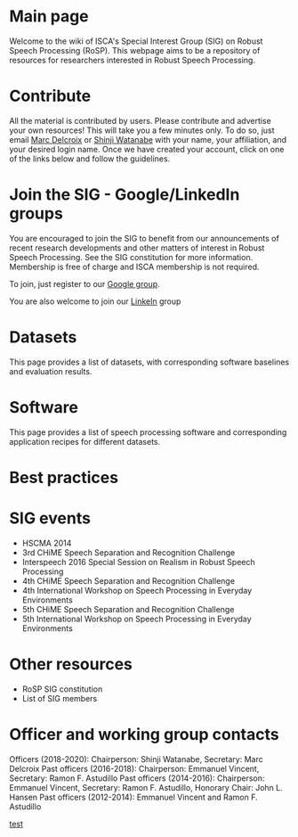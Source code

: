# Main page

Welcome to the wiki of ISCA's Special Interest Group (SIG) on Robust Speech Processing (RoSP). This webpage aims to be a repository of resources for researchers interested in Robust Speech Processing.

# Contribute

All the material is contributed by users. 
Please contribute and advertise your own resources! 
This will take you a few minutes only. 
To do so, just email [Marc Delcroix](mailto:marc.delcroix@lab.ntt.co.jp) or [Shinji Watanabe](mailto:shinjiw@ieee.org) with your name, your affiliation, and your desired login name. 
Once we have created your account, click on one of the links below and follow the guidelines.

# Join the SIG - Google/LinkedIn groups

You are encouraged to join the SIG to benefit from our announcements of recent research developments and other matters of interest in Robust Speech Processing. 
See the SIG constitution for more information. Membership is free of charge and ISCA membership is not required.

To join, just register to our [Google group]().

You are also welcome to join our [LinkeIn]() group

# Datasets

This page provides a list of datasets, with corresponding software baselines and evaluation results.

# Software
This page provides a list of speech processing software and corresponding application recipes for different datasets.

# Best practices

# SIG events
- HSCMA 2014
- 3rd CHiME Speech Separation and Recognition Challenge
- Interspeech 2016 Special Session on Realism in Robust Speech Processing
- 4th CHiME Speech Separation and Recognition Challenge
- 4th International Workshop on Speech Processing in Everyday Environments
- 5th CHiME Speech Separation and Recognition Challenge
- 5th International Workshop on Speech Processing in Everyday Environments

# Other resources
- RoSP SIG constitution
- List of SIG members

# Officer and working group contacts
Officers (2018-2020): Chairperson: Shinji Watanabe, Secretary: Marc Delcroix
Past officers (2016-2018): Chairperson: Emmanuel Vincent, Secretary: Ramon F. Astudillo
Past officers (2014-2016): Chairperson: Emmanuel Vincent, Secretary: Ramon F. Astudillo, Honorary Chair: John L. Hansen
Past officers (2012-2014): Emmanuel Vincent and Ramon F. Astudillo

[test](https://github.com/isca-sig-rosp/isca-sig-rosp/blob/master/test.html)

